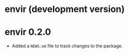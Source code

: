 # envir (development version)

# envir 0.2.0

* Added a `NEWS.md` file to track changes to the package.
